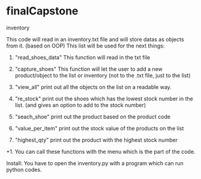 # finalCapstone
inventory

This code will read in an inventory.txt file and will store datas as objects from it. (based on OOP) This list will be used for the next things:

   1. "read_shoes_data" This function will read in the txt file

   2. "capture_shoes" This function will let the user to add a new product/object to the list or inventory (not to the .txt file, just to the list)

   3. "view_all" print out all the objects on the list on a readable way.

   4. "re_stock" print out the shoes which has the lowest stock number in the list. (and gives an option to add to the stock number)

   5. "seach_shoe" print out the product based on the product code

   6. "value_per_item" print out the stock value of the products on the list

   7. "highest_qty" print out the product with the highest stock number

   +1. You can call these functions with the menu which is the part of the code.

Install: You have to open the inventory.py with a program which can run python codes.
